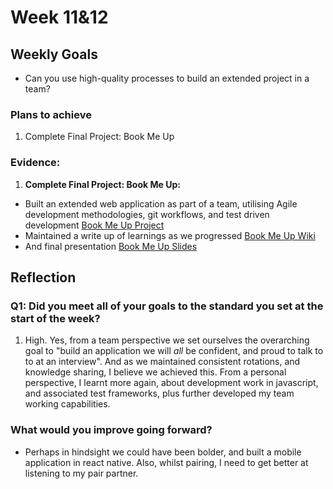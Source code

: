 # Week 11&12
## Weekly Goals

* Can you use high-quality processes to build an extended project in a team?

### Plans to achieve
1. Complete Final Project: Book Me Up

### Evidence:
1. **Complete Final Project: Book Me Up:**

* Built an extended web application as part of a team, utilising Agile development methodologies, git workflows, and test driven development [Book Me Up Project](https://github.com/chriswhitehouse/book_swap)
* Maintained a write up of learnings as we progressed [Book Me Up Wiki](https://github.com/argy-bargy/book_swap/wiki)
* And final presentation [Book Me Up Slides](https://docs.google.com/presentation/d/1_rAmHSnp5hEnBioeHbpBwZl0K6ntWStQ0jsH0g1YzzQ/edit#slide=id.gc084b17c7b_0_5)

## Reflection

### Q1: Did you meet all of your goals to the standard you set at the start of the week?

1. High. Yes, from a team perspective we set ourselves the overarching goal to "build an application we will *all* be confident, and proud to talk to to at an interview". And as we maintained consistent rotations, and knowledge sharing, I believe we achieved this. From a personal perspective, I learnt more again, about development work in javascript, and associated test frameworks, plus further developed my team working capabilities.

### What would you improve going forward?

* Perhaps in hindsight we could have been bolder, and built a mobile application in react native. Also, whilst pairing, I need to get better at listening to my pair partner.
